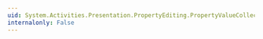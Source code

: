 ```yaml
---
uid: System.Activities.Presentation.PropertyEditing.PropertyValueCollection.GetEnumerator
internalonly: False
---
```

